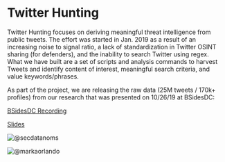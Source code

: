 # Twitter Hunting

Twitter Hunting focuses on deriving meaningful threat intelligence from public tweets. The effort was started in Jan. 2019 as a result of an increasing noise to signal ratio, a lack of standardization in Twitter OSINT sharing (for defenders), and the inability to search Twitter using regex. What we have built are a set of scripts and analysis commands to harvest Tweets and identify content of interest, meaningful search criteria, and value keywords/phrases.

As part of the project, we are releasing the raw data (25M tweets / 170k+ profiles) from our research that was presented on 10/26/19 at BSidesDC:

[BSidesDC Recording](https://www.youtube.com/watch?v=epbxuMKYubE)

[Slides](https://github.com/bioniccyber/socialmediaintel/blob/master/BSidesDC2019_Talk_Slides/BSidesDC2019-SocialMediaIntel-102619.pdf)

![@secdatanoms](https://raw.githubusercontent.com/bioniccyber/socialmediaintel/images/secdatanoms.jpg)

![@markaorlando](https://raw.githubusercontent.com/bioniccyber/socialmediaintel/images/markaorlando.jpg)

